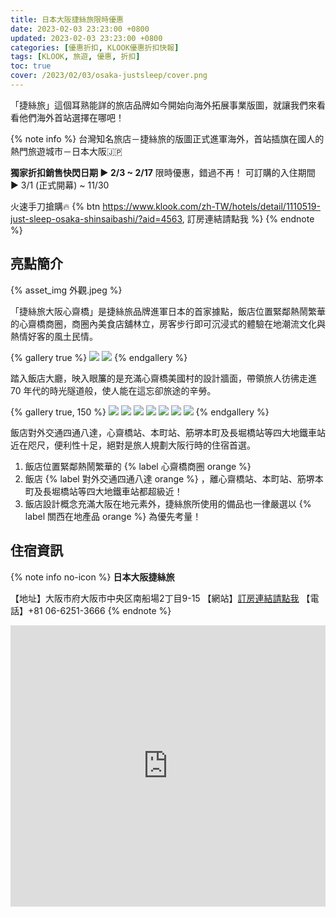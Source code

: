 ```yaml
---
title: 日本大阪捷絲旅限時優惠
date: 2023-02-03 23:23:00 +0800
updated: 2023-02-03 23:23:00 +0800
categories: [優惠折扣, KLOOK優惠折扣快報]
tags: [KLOOK, 旅遊, 優惠, 折扣]
toc: true
cover: /2023/02/03/osaka-justsleep/cover.png
---
```


「捷絲旅」這個耳熟能詳的旅店品牌如今開始向海外拓展事業版圖，就讓我們來看看他們海外首站選擇在哪吧！

<!-- more -->

{% note info %}
台灣知名旅店－捷絲旅的版圖正式進軍海外，首站插旗在國人的熱門旅遊城市－日本大阪🇯🇵

**獨家折扣銷售快閃日期 ► 2/3 ~ 2/17**
限時優惠，錯過不再！
可訂購的入住期間 ► 3/1 (正式開幕) ~ 11/30

火速手刀搶購🔥 <i class="fa-solid fa-right-long"></i> {% btn https://www.klook.com/zh-TW/hotels/detail/1110519-just-sleep-osaka-shinsaibashi/?aid=4563, 訂房連結請點我 %}
{% endnote %}


## 亮點簡介

{% asset_img 外觀.jpeg %}


「捷絲旅大阪心齋橋」是捷絲旅品牌進軍日本的首家據點，飯店位置緊鄰熱鬧繁華的心齋橋商圈，商圈內美食店舖林立，房客步行即可沉浸式的體驗在地潮流文化與熱情好客的風土民情。

{% gallery true %}
![](/2023/02/03/osaka-justsleep/內部-1.jpeg)
![](/2023/02/03/osaka-justsleep/內部-2.jpeg)
{% endgallery %}

踏入飯店大廳，映入眼簾的是充滿心齋橋美國村的設計牆面，帶領旅人彷彿走進 70 年代的時光隧道般，使人能在這忘卻旅途的辛勞。

{% gallery true, 150 %}
![](/2023/02/03/osaka-justsleep/雅心客房.png)
![](/2023/02/03/osaka-justsleep/雅心客房-1.jpeg)
![](/2023/02/03/osaka-justsleep/雅齋客房.png)
![](/2023/02/03/osaka-justsleep/雅齋客房-1.jpeg)
![](/2023/02/03/osaka-justsleep/雅橋客房.png)
![](/2023/02/03/osaka-justsleep/雅橋客房-1.png)
![](/2023/02/03/osaka-justsleep/衛浴.jpeg)
{% endgallery %}

飯店對外交通四通八達，心齋橋站、本町站、筋堺本町及長堀橋站等四大地鐵車站近在咫尺，便利性十足，絕對是旅人規劃大阪行時的住宿首選。

1. 飯店位置緊鄰熱鬧繁華的 {% label 心齋橋商圈 orange %}
2. 飯店 {% label 對外交通四通八達 orange %} ，離心齋橋站、本町站、筋堺本町及長堀橋站等四大地鐵車站都超級近！
3. 飯店設計概念充滿大阪在地元素外，捷絲旅所使用的備品也一律嚴選以 {% label 關西在地產品 orange %} 為優先考量！

## 住宿資訊

{% note info no-icon %}
**日本大阪捷絲旅**

【地址】大阪市府大阪市中央区南船場2丁目9-15
【網站】[訂房連結請點我](https://www.klook.com/zh-TW/hotels/detail/1110519-just-sleep-osaka-shinsaibashi/?aid=4563)
【電話】+81 06-6251-3666
{% endnote %}

<iframe src="https://www.google.com/maps/embed?pb=!1m18!1m12!1m3!1d3281.082145761014!2d135.50145265060453!3d34.677876180344384!2m3!1f0!2f0!3f0!3m2!1i1024!2i768!4f13.1!3m3!1m2!1s0x6000e732cf4e075f%3A0x694b8e7a9a101f3f!2z5o2357Wy5peFIOWkp-mYquW_g-m9i-apiw!5e0!3m2!1szh-TW!2stw!4v1675413493027!5m2!1szh-TW!2stw" width="100%" height="450" style="border:0; margin: 0 auto; display: block;" allowfullscreen="" loading="lazy" referrerpolicy="no-referrer-when-downgrade"></iframe>